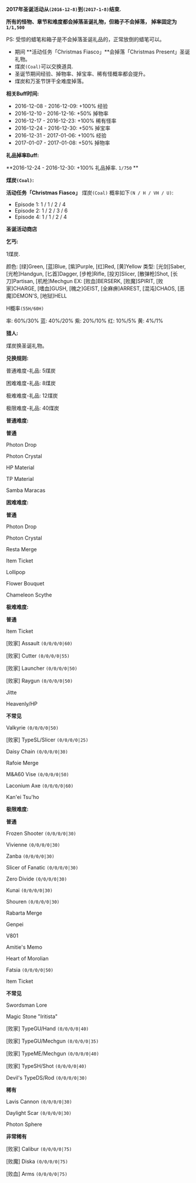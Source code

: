 **2017年圣诞活动从`(2016-12-8)`到`(2017-1-8)`结束.**

**所有的怪物、章节和难度都会掉落圣诞礼物，但箱子不会掉落， 掉率固定为`1/1,500`**

PS: 受惊的蜡笔和箱子是不会掉落圣诞礼品的，正常放倒的蜡笔可以。

* 期间 **活动任务「Christmas Fiasco」**会掉落「Christmas Present」圣诞礼物。
* 煤炭`(Coal)`可以交换道具.
* 圣诞节期间经验、掉物率、掉宝率、稀有怪概率都会提升。
* 煤炭和万圣节饼干全难度掉落。

**相关Buff时间:**

* 2016-12-08 - 2016-12-09: +100% 经验
* 2016-12-10 - 2016-12-16: +50%  掉物率
* 2016-12-17 - 2016-12-23: +100% 稀有怪率
* 2016-12-24 - 2016-12-30: +50%  掉宝率
* 2016-12-31 - 2017-01-06: +100% 经验
* 2017-01-07 - 2017-01-08: +50%  掉物率

**礼品掉率Buff:**

**2016-12-24 - 2016-12-30: +100% 礼品掉率. `1/750` **

**煤炭`(Coal)`:**

**活动任务「Christmas Fiasco」** 煤炭`(Coal)` 概率如下`(N / H / VH / U)`:

* Episode 1: 1 / 1 / 2 / 4
* Episode 2: 1 / 2 / 3 / 6
* Episode 4: 1 / 1 / 2 / 4

**圣诞活动商店**

**乞丐:**

1煤炭.

颜色: [绿]Green, [蓝]Blue, [紫]Purple, [红]Red, [黄]Yellow
类型: [光剑]Saber, [光枪]Handgun, [匕首]Dagger, [步枪]Rifle, [投刃]Slicer, [散弹枪]Shot, [长刀]Partisan, [机枪]Mechgun
EX: [败血]BERSERK, [败魔]SPIRIT, [败家]CHARGE, [嗜血]GUSH, [魄之]GEIST, [全麻痹]ARREST, [混沌]CHAOS, [恶魔]DEMON'S, [地狱]HELL

H概率`(55H/60H)`

率: 60%/30%
蓝: 40%/20%
紫: 20%/10%
红: 10%/5%
黄: 4%/1%

**猎人:**

煤炭换圣诞礼物。

**兑换规则:**

普通难度-礼品: 5煤炭

困难难度-礼品: 8煤炭

极难难度-礼品: 12煤炭

极限难度-礼品: 40煤炭

**普通难度:**

**普通**

Photon Drop

Photon Crystal

HP Material

TP Material

Samba Maracas

**困难难度:**

**普通**

Photon Drop

Photon Crystal

Resta Merge

Item Ticket

Lollipop

Flower Bouquet

Chameleon Scythe

**极难难度:**

**普通**

Item Ticket

[败家] Assault `(0/0/0/0|60)`

[败家] Cutter `(0/0/0/0|55)`

[败家] Launcher `(0/0/0/0|50)`

[败家] Raygun `(0/0/0/0|50)`

Jitte

Heavenly/HP

**不常见**

Valkyrie `(0/0/0/0|50)`

[败家] TypeSL/Slicer `(0/0/0/0|25)`

Daisy Chain `(0/0/0/0|30)`

Rafoie Merge

M&A60 Vise `(0/0/0/0|50)`

Laconium Axe `(0/0/0/0|60)`

Kan'ei Tsu'ho

**极限难度:**

**普通**

Frozen Shooter `(0/0/0/0|30)`

Vivienne `(0/0/0/0|30)`

Zanba `(0/0/0/0|30)`

Slicer of Fanatic `(0/0/0/0|30)`

Zero Divide `(0/0/0/0|30)`

Kunai `(0/0/0/0|30)`

Shouren `(0/0/0/0|30)`

Rabarta Merge

Genpei

V801

Amitie's Memo

Heart of Morolian

Fatsia `(0/0/0/0|50)`

Item Ticket

**不常见**

Swordsman Lore

Magic Stone "Iritista"

[败家] TypeGU/Hand `(0/0/0/0|40)`

[败家] TypeGU/Mechgun `(0/0/0/0|35)`

[败家] TypeME/Mechgun `(0/0/0/0|40)`

[败家] TypeSH/Shot `(0/0/0/0|40)`

Devil's TypeDS/Rod `(0/0/0/0|30)`

**稀有**

Lavis Cannon `(0/0/0/0|30)`

Daylight Scar `(0/0/0/0|30)`

Photon Sphere

**非常稀有**

[败家] Calibur `(0/0/0/0|75)`

[败魔] Diska `(0/0/0/0|75)`

[败血] Arms `(0/0/0/0|75)`

